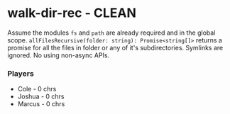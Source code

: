# walk-dir-rec - CLEAN

Assume the modules `fs` and `path` are already required and in the global scope.
`allFilesRecursive(folder: string): Promise<string[]>` returns a promise for all the files in folder or any of it's subdirectories. Symlinks are ignored. No using non-async APIs.

### Players

* Cole - 0 chrs
* Joshua - 0 chrs
* Marcus - 0 chrs
